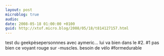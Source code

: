 ```yaml
---
layout: post
microblog: true
audio: 
date: 2008-05-18 01:00:00 +0100
guid: http://xtof.micro.blog/2008/05/18/t814127157.html
---
```

test du geekpèsepersonnnes avec aymeric... lui va bien dans le #2. #1 pas bien ce voyant rouge sur -muscles. besoin de vélo #formedurable
